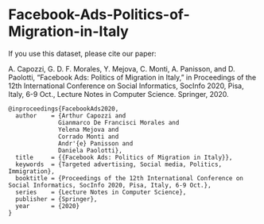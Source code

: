 # Facebook-Ads-Politics-of-Migration-in-Italy

If you use this dataset, please cite our paper:

A. Capozzi, G. D. F. Morales, Y. Mejova, C. Monti, A. Panisson, and D. Paolotti, “Facebook Ads: Politics of Migration in Italy,” in Proceedings of the 12th International Conference on Social Informatics, SocInfo 2020, Pisa, Italy, 6-9 Oct., Lecture Notes in Computer Science. Springer, 2020.

```
@inproceedings{FacebookAds2020,
  author    = {Arthur Capozzi and
              Gianmarco De Francisci Morales and
              Yelena Mejova and
              Corrado Monti and
              Andr'{e} Panisson and
              Daniela Paolotti},
  title     = {{Facebook Ads: Politics of Migration in Italy}},
  keywords  = {Targeted advertising, Social media, Politics, Immigration},
  booktitle = {Proceedings of the 12th International Conference on Social Informatics, SocInfo 2020, Pisa, Italy, 6-9 Oct.},
  series    = {Lecture Notes in Computer Science},
  publisher = {Springer},
  year      = {2020}
}
```
